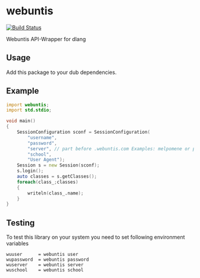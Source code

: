 # webuntis 
[![Build Status](https://travis-ci.org/theSuess/webuntis.svg?branch=master)](https://travis-ci.org/theSuess/webuntis)

Webuntis API-Wrapper for dlang

## Usage
Add this package to your dub dependencies.

## Example
```d
import webuntis;
import std.stdio;

void main()
{
	SessionConfiguration sconf = SessionConfiguration(
		"username",
		"password",
		"server", // part before .webuntis.com Examples: melpomene or poly
		"school",
		"User Agent");
	Session s = new Session(sconf);
	s.login();
	auto classes = s.getClasses();
	foreach(class_;classes)
	{
		writeln(class_.name);
	}
}
```

## Testing
To test this library on your system you need to set following environment variables
```
wuuser 		= webuntis user
wupassword 	= webuntis password
wuserver 	= webuntis server
wuschool 	= webuntis school
```
